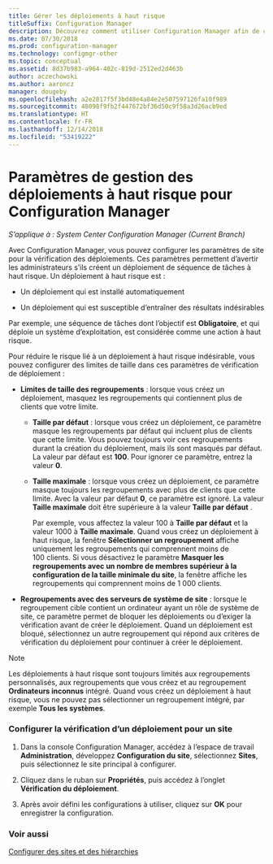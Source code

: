 ```yaml
---
title: Gérer les déploiements à haut risque
titleSuffix: Configuration Manager
description: Découvrez comment utiliser Configuration Manager afin de configurer les paramètres de site pour vérifier les déploiements et avertir les administrateurs s’ils créent un déploiement à haut risque.
ms.date: 07/30/2018
ms.prod: configuration-manager
ms.technology: configmgr-other
ms.topic: conceptual
ms.assetid: 8d37b983-a964-402c-819d-2512ed2d463b
author: aczechowski
ms.author: aaroncz
manager: dougeby
ms.openlocfilehash: a2e2817f5f3bd48e4a84e2e507597126fa10f989
ms.sourcegitcommit: 48098f9fb2f447672bf36d50c9f58a3d26acb9ed
ms.translationtype: HT
ms.contentlocale: fr-FR
ms.lasthandoff: 12/14/2018
ms.locfileid: "53419222"
---
```

# <a name="settings-to-manage-high-risk-deployments-for-configuration-manager"></a>Paramètres de gestion des déploiements à haut risque pour Configuration Manager

*S’applique à : System Center Configuration Manager (Current Branch)*


Avec Configuration Manager, vous pouvez configurer les paramètres de site pour la vérification des déploiements. Ces paramètres permettent d’avertir les administrateurs s’ils créent un déploiement de séquence de tâches à haut risque. Un déploiement à haut risque est :  

-   Un déploiement qui est installé automatiquement  

-   Un déploiement qui est susceptible d’entraîner des résultats indésirables  

Par exemple, une séquence de tâches dont l’objectif est **Obligatoire**, et qui déploie un système d’exploitation, est considérée comme une action à haut risque.  

Pour réduire le risque lié à un déploiement à haut risque indésirable, vous pouvez configurer des limites de taille dans ces paramètres de vérification de déploiement :  

- **Limites de taille des regroupements** : lorsque vous créez un déploiement, masquez les regroupements qui contiennent plus de clients que votre limite.  

  - **Taille par défaut** : lorsque vous créez un déploiement, ce paramètre masque les regroupements par défaut qui incluent plus de clients que cette limite. Vous pouvez toujours voir ces regroupements durant la création du déploiement, mais ils sont masqués par défaut. La valeur par défaut est **100**. Pour ignorer ce paramètre, entrez la valeur **0**.  

  - **Taille maximale** : lorsque vous créez un déploiement, ce paramètre masque toujours les regroupements avec plus de clients que cette limite. Avec la valeur par défaut **0**, ce paramètre est ignoré. La valeur **Taille maximale** doit être supérieure à la valeur **Taille par défaut** .  

    Par exemple, vous affectez la valeur 100 à **Taille par défaut** et la valeur 1000 à **Taille maximale**. Quand vous créez un déploiement à haut risque, la fenêtre **Sélectionner un regroupement** affiche uniquement les regroupements qui comprennent moins de 100 clients. Si vous désactivez le paramètre **Masquer les regroupements avec un nombre de membres supérieur à la configuration de la taille minimale du site**, la fenêtre affiche les regroupements qui comprennent moins de 1 000 clients.  

- **Regroupements avec des serveurs de système de site** : lorsque le regroupement cible contient un ordinateur ayant un rôle de système de site, ce paramètre permet de bloquer les déploiements ou d’exiger la vérification avant de créer le déploiement. Quand un déploiement est bloqué, sélectionnez un autre regroupement qui répond aux critères de vérification du déploiement pour continuer à créer le déploiement.  

> [!NOTE]  
>  Les déploiements à haut risque sont toujours limités aux regroupements personnalisés, aux regroupements que vous créez et au regroupement **Ordinateurs inconnus** intégré. Quand vous créez un déploiement à haut risque, vous ne pouvez pas sélectionner un regroupement intégré, par exemple **Tous les systèmes**.  

### <a name="configure-deployment-verification-for-a-site"></a>Configurer la vérification d’un déploiement pour un site  

1.  Dans la console Configuration Manager, accédez à l’espace de travail **Administration**, développez **Configuration du site**, sélectionnez **Sites**, puis sélectionnez le site principal à configurer.  

2.  Cliquez dans le ruban sur **Propriétés**, puis accédez à l’onglet **Vérification du déploiement**.  

3.  Après avoir défini les configurations à utiliser, cliquez sur **OK** pour enregistrer la configuration.  


### <a name="see-also"></a>Voir aussi  
 [Configurer des sites et des hiérarchies](/sccm/core/servers/deploy/configure/configure-sites-and-hierarchies)
